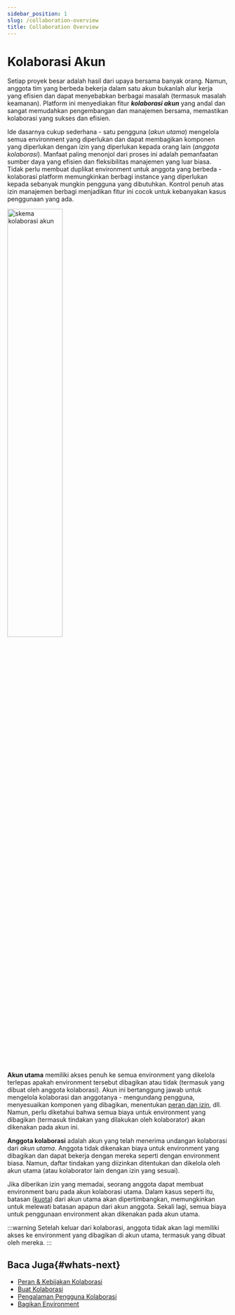 ```yaml
---
sidebar_position: 1
slug: /collaboration-overview
title: Collaboration Overview
---
```

# Kolaborasi Akun

Setiap proyek besar adalah hasil dari upaya bersama banyak orang. Namun, anggota tim yang berbeda bekerja dalam satu akun bukanlah alur kerja yang efisien dan dapat menyebabkan berbagai masalah (termasuk masalah keamanan). Platform ini menyediakan fitur _**kolaborasi akun**_ yang andal dan sangat memudahkan pengembangan dan manajemen bersama, memastikan kolaborasi yang sukses dan efisien.

Ide dasarnya cukup sederhana - satu pengguna (_akun utama_) mengelola semua environment yang diperlukan dan dapat membagikan komponen yang diperlukan dengan izin yang diperlukan kepada orang lain (_anggota kolaborasi_). Manfaat paling menonjol dari proses ini adalah pemanfaatan sumber daya yang efisien dan fleksibilitas manajemen yang luar biasa. Tidak perlu membuat duplikat environment untuk anggota yang berbeda - kolaborasi platform memungkinkan berbagi instance yang diperlukan kepada sebanyak mungkin pengguna yang dibutuhkan. Kontrol penuh atas izin manajemen berbagi menjadikan fitur ini cocok untuk kebanyakan kasus penggunaan yang ada.

<img src="https://assets.dewacloud.com/dewacloud-docs/account-&-pricing/accounts-collaboration/collaboration-overview/01-account-collaboration-scheme.png" alt="skema kolaborasi akun" width="50%"/>

**Akun utama** memiliki akses penuh ke semua environment yang dikelola terlepas apakah environment tersebut dibagikan atau tidak (termasuk yang dibuat oleh anggota kolaborasi). Akun ini bertanggung jawab untuk mengelola kolaborasi dan anggotanya - mengundang pengguna, menyesuaikan komponen yang dibagikan, menentukan [peran dan izin](https://docs.dewacloud.com/docs/collaboration-roles-policies/), dll. Namun, perlu diketahui bahwa semua biaya untuk environment yang dibagikan (termasuk tindakan yang dilakukan oleh kolaborator) akan dikenakan pada akun ini.

**Anggota kolaborasi** adalah akun yang telah menerima undangan kolaborasi dari _akun utama_. Anggota tidak dikenakan biaya untuk environment yang dibagikan dan dapat bekerja dengan mereka seperti dengan environment biasa. Namun, daftar tindakan yang diizinkan ditentukan dan dikelola oleh akun utama (atau kolaborator lain dengan izin yang sesuai).

Jika diberikan izin yang memadai, seorang anggota dapat membuat environment baru pada akun kolaborasi utama. Dalam kasus seperti itu, batasan ([kuota](https://docs.dewacloud.com/docs/quotas-system/)) dari akun utama akan dipertimbangkan, memungkinkan untuk melewati batasan apapun dari akun anggota. Sekali lagi, semua biaya untuk penggunaan environment akan dikenakan pada akun utama.

:::warning
Setelah keluar dari kolaborasi, anggota tidak akan lagi memiliki akses ke environment yang dibagikan di akun utama, termasuk yang dibuat oleh mereka.
:::

## Baca Juga{#whats-next}

  * [Peran & Kebijakan Kolaborasi](https://docs.dewacloud.com/docs/collaboration-roles-policies/)
  * [Buat Kolaborasi](https://docs.dewacloud.com/docs/collaboration-create/)
  * [Pengalaman Pengguna Kolaborasi](https://docs.dewacloud.com/docs/collaboration-user-experience/)
  * [Bagikan Environment](https://docs.dewacloud.com/docs/share-environment/)